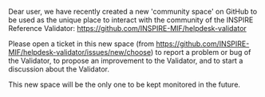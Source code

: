 Dear user,
we have recently created a new 'community space' on GitHub to be used as the unique place to interact with the community of the INSPIRE Reference Validator: https://github.com/INSPIRE-MIF/helpdesk-validator

Please open a ticket in this new space (from https://github.com/INSPIRE-MIF/helpdesk-validator/issues/new/choose) to report a problem or bug of the Validator, to propose an improvement to the Validator, and to start a discussion about the Validator.

This new space will be the only one to be kept monitored in the future.
